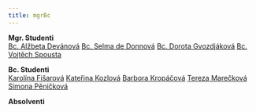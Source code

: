 ```yaml
---
title: mgrBc
---
```

**Mgr. Studenti**\
[Bc. Alžbeta Devánová](https://is.muni.cz/auth/osoba/437390)
[Bc. Selma de Donnová](https://is.muni.cz/auth/osoba/451725)
[Bc. Dorota Gvozdjáková](https://is.muni.cz/auth/osoba/423796)
[Bc. Vojtěch Spousta](https://is.muni.cz/auth/osoba/447587)

**Bc. Studenti**\
[Karolína Fišarová](https://is.muni.cz/auth/osoba/460702)
[Kateřina Kozlová](https://is.muni.cz/auth/osoba/461077)
[Barbora Kropáčová](https://is.muni.cz/auth/osoba/451626)
[Tereza Marečková](https://is.muni.cz/auth/osoba/436430)
[Simona Pěničková](https://is.muni.cz/auth/osoba/451194)

**Absolventi**
